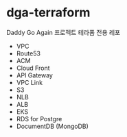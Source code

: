 # dga-terraform
Daddy Go Again 프로젝트 테라폼 전용 레포

* VPC
* Route53
* ACM
* Cloud Front
* API Gateway
* VPC Link
* S3
* NLB
* ALB
* EKS
* RDS for Postgre
* DocumentDB (MongoDB)
